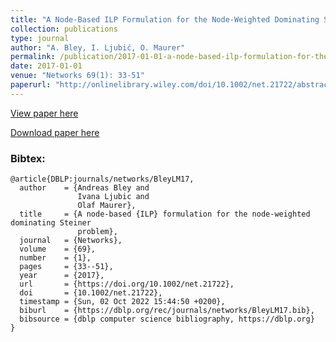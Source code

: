 ```yaml
---
title: "A Node-Based ILP Formulation for the Node-Weighted Dominating Steiner Problem"
collection: publications
type: journal
author: "A. Bley, I. Ljubić, O. Maurer"
permalink: /publication/2017-01-01-a-node-based-ilp-formulation-for-the-node-weighted-dominating-steiner-problem
date: 2017-01-01
venue: "Networks 69(1): 33-51"
paperurl: "http://onlinelibrary.wiley.com/doi/10.1002/net.21722/abstract;jsessionid=1D53817C8315BE8FF3AF09205CAB80BD.f03t04"
---
```


[View paper here](http://onlinelibrary.wiley.com/doi/10.1002/net.21722/abstract;jsessionid=1D53817C8315BE8FF3AF09205CAB80BD.f03t04)

[Download paper here]({{site.url}}/docs/publications/nwst.pdf)

### Bibtex:

```
@article{DBLP:journals/networks/BleyLM17,
  author    = {Andreas Bley and
               Ivana Ljubic and
               Olaf Maurer},
  title     = {A node-based {ILP} formulation for the node-weighted dominating Steiner
               problem},
  journal   = {Networks},
  volume    = {69},
  number    = {1},
  pages     = {33--51},
  year      = {2017},
  url       = {https://doi.org/10.1002/net.21722},
  doi       = {10.1002/net.21722},
  timestamp = {Sun, 02 Oct 2022 15:44:50 +0200},
  biburl    = {https://dblp.org/rec/journals/networks/BleyLM17.bib},
  bibsource = {dblp computer science bibliography, https://dblp.org}
}
```
